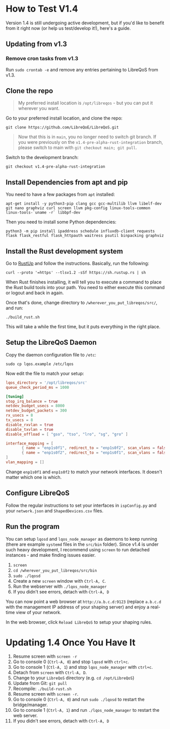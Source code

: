 # How to Test V1.4

Version 1.4 is still undergoing active development, but if you'd like to benefit from it right now (or help us test/develop it!), here's a guide.

## Updating from v1.3
### Remove cron tasks from v1.3
Run ```sudo crontab -e``` and remove any entries pertaining to LibreQoS from v1.3.

## Clone the repo

> My preferred install location is `/opt/libreqos` - but you can put it wherever you want.

Go to your preferred install location, and clone the repo:

```
git clone https://github.com/LibreQoE/LibreQoS.git
```

> Now that this is in `main`, you no longer need to switch git branch. If you were previously on the `v1.4-pre-alpha-rust-integration` branch, please switch to main with `git checkout main; git pull`.

Switch to the development branch:

```
git checkout v1.4-pre-alpha-rust-integration
```

## Install Dependencies from apt and pip

You need to have a few packages from `apt` installed:

```
apt-get install -y python3-pip clang gcc gcc-multilib llvm libelf-dev git nano graphviz curl screen llvm pkg-config linux-tools-common linux-tools-`uname -r` libbpf-dev
```

Then you need to install some Python dependencies:

```
python3 -m pip install ipaddress schedule influxdb-client requests flask flask_restful flask_httpauth waitress psutil binpacking graphviz
```

## Install the Rust development system

Go to [RustUp](https://rustup.rs) and follow the instructions. Basically, run the following:

```
curl --proto '=https' --tlsv1.2 -sSf https://sh.rustup.rs | sh
```

When Rust finishes installing, it will tell you to execute a command to place the Rust build tools into your path. You need to either execute this command or logout and back in again.

Once that's done, change directory to `/wherever_you_put_libreqos/src/`, and run:

```
./build_rust.sh
```

This will take a while the first time, but it puts everything in the right place.

## Setup the LibreQoS Daemon

Copy the daemon configuration file to `/etc`:

```
sudo cp lqos.example /etc/lqos
```

Now edit the file to match your setup:

```toml
lqos_directory = '/opt/libreqos/src'
queue_check_period_ms = 1000

[tuning]
stop_irq_balance = true
netdev_budget_usecs = 8000
netdev_budget_packets = 300
rx_usecs = 8
tx_usecs = 8
disable_rxvlan = true
disable_txvlan = true
disable_offload = [ "gso", "tso", "lro", "sg", "gro" ]

interface_mapping = [
       { name = "enp1s0f1", redirect_to = "enp1s0f2", scan_vlans = false },
       { name = "enp1s0f2", redirect_to = "enp1s0f1", scan_vlans = false }
]
vlan_mapping = []
```

Change `enp1s0f1` and `enp1s0f2` to match your network interfaces. It doesn't matter which one is which.

## Configure LibreQoS

Follow the regular instructions to set your interfaces in `ispConfig.py` and your `network.json` and `ShapedDevices.csv` files.

## Run the program

You can setup `lqosd` and `lqos_node_manager` as daemons to keep running (there are example `systemd` files in the `src/bin` folder). Since v1.4 is under such heavy development, I recommend using `screen` to run detached instances - and make finding issues easier.

1. `screen`
2. `cd /wherever_you_put_libreqos/src/bin`
3. `sudo ./lqosd`
4. Create a new `screen` window with `Ctrl-A, C`.
5. Run the webserver with `./lqos_node_manager`
6. If you didn't see errors, detach with `Ctrl-A, D`

You can now point a web browser at `http://a.b.c.d:9123` (replace `a.b.c.d` with the management IP address of your shaping server) and enjoy a real-time view of your network.

In the web browser, click `Reload LibreQoS` to setup your shaping rules.

# Updating 1.4 Once You Have It

1. Resume screen with `screen -r`
2. Go to console 0 (`Ctrl-A, 0`) and stop `lqosd` with `ctrl+c`.
3. Go to console 1 (`Ctl-A, 1`) and stop `lqos_node_manager` with `ctrl+c`.
4. Detach from `screen` with `Ctrl-A, D`.
5. Change to your `LibreQoS` directory (e.g. `cd /opt/LibreQoS`)
6. Update from Git: `git pull`
7. Recompile: `./build-rust.sh`
8. Resume screen with `screen -r`.
9. Go to console 0 (`Ctrl-A, 0`) and run `sudo ./lqosd` to restart the bridge/manager.
10. Go to console 1 (`Ctrl-A, 1`) and run `./lqos_node_manager` to restart the web server.
11. If you didn't see errors, detach with `Ctrl-A, D` 
